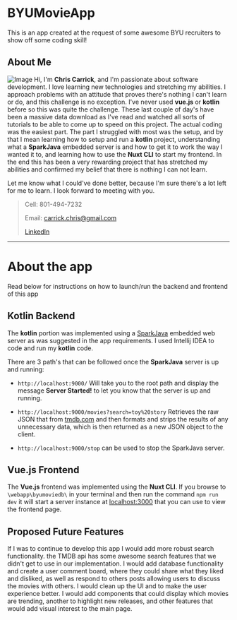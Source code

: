 # BYUMovieApp
This is an app created at the request of some awesome BYU recruiters to show off some coding skill!

## About Me
![Image](https://cryptic-cove-38553.herokuapp.com/img/familyPic-8.jpg)
Hi, I'm **Chris Carrick**, and I'm passionate about software development. I love learning new technologies and stretching my abilities. I approach problems with an attitude that proves there's nothing I can't learn or do, and this challenge is no exception. I've never used **vue.js** or **kotlin** before so this was quite the challenge. These last couple of day's have been a massive data download as I've read and watched all sorts of tutorials to be able to come up to speed on this project. The actual coding was the easiest part. The part I struggled with most was the setup, and by that I mean learning how to setup and run a **kotlin** project, understanding what a **SparkJava** embedded server is and how to get it to work the way I wanted it to, and learning how to use the **Nuxt CLI** to start my frontend. In the end this has been a very rewarding project that has stretched my abilities and confirmed my belief that there is nothing I can not learn.

Let me know what I could've done better, because I'm sure there's a lot left for me to learn. I look forward to meeting with you.

>Cell: 801-494-7232
>
>Email: carrick.chris@gmail.com
>
>[LinkedIn](https://www.linkedin.com/in/chris-carrick-99528680/)
---
# About the app
Read below for instructions on how to launch/run the backend and frontend of this app

## Kotlin Backend
The **kotlin** portion was implemented using a [SparkJava](http://http://sparkjava.com/) embedded web server as was suggested in the app requirements. I used Intellij IDEA to code and run my **kotlin** code.

There are 3 path's that can be followed once the **SparkJava** server is up and running:

* `http://localhost:9000/` Will take you to the root path and display the message __Server Started!__ to let you know that the server is up and running.

* `http://localhost:9000/movies?search=toy%20story` Retrieves the raw JSON that from [tmdb.com](http://www.tmdb.com) and then formats and strips the results of any unnecessary data, which is then returned as a new JSON object to the client.

* `http://localhost:9000/stop` can be used to stop the SparkJava server.

## Vue.js Frontend
The **Vue.js** frontend was implemented using the **Nuxt CLI**. If you browse to `\webapp\byumoviedb\` in your terminal and then run the command `npm run dev` it will start a server instance at [localhost:3000](http://localhost:3000) that you can use to view the frontend page.

## Proposed Future Features
If I was to continue to develop this app I would add more robust search functionality. the TMDB api has some awesome search features that we didn't get to use in our implementation. I would add database functionality and create a user comment board, where they could share what they liked and disliked, as well as respond to others posts allowing users to discuss the movies with others. I would clean up the UI and to make the user experience better. I would add components that could display which movies are trending, another to highlight new releases, and other features that would add visual interest to the main page.
